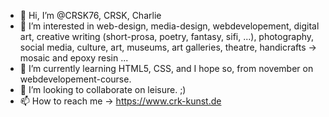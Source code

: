 - 👋 Hi, I’m @CRSK76, CRSK, Charlie
- 👀 I’m interested in web-design, media-design, webdevelopement, digital art, creative writing (short-prosa, poetry, fantasy, sifi, ...), photography, social media, culture, art, museums, art galleries, theatre, handicrafts -> mosaic and epoxy resin ...
- 🌱 I’m currently learning HTML5, CSS, and I hope so, from november on webdevelopement-course.
- 💞️ I’m looking to collaborate on leisure. ;)
- 📫 How to reach me -> https://www.crk-kunst.de

<!---
CRSK76/CRSK76 is a ✨ special ✨ repository because its `README.md` (this file) appears on your GitHub profile.
You can click the Preview link to take a look at your changes.
--->
